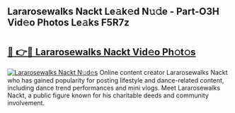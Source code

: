 ## Lararosewalks Nackt Le𝚊k𝚎d N𝚞𝚍e - Part-O3H Vid𝚎o Photos Le𝚊ks F5R7z

# <h2><a href="http://fb2qxp6.evod.top/?m=Lararosewalks+Nackt">🔗 👉🔴 Lararosewalks Nackt Vid𝚎o Ph𝚘t𝚘s</a></h2>

[![Lararosewalks Nackt N𝚞d𝚎s](https://i.imgur.com/8V9OHl7.gif)](http://fb2qxp6.evod.top/?m=Lararosewalks+Nackt)
Online content creator Lararosewalks Nackt who has gained popularity for posting lifestyle and dance-related content, including dance trend performances and mini vlogs. Meet Lararosewalks Nackt, a public figure known for his charitable deeds and community involvement. 
